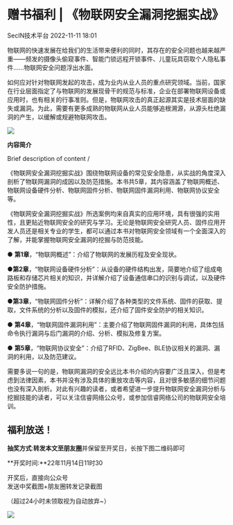 #  赠书福利 | 《物联网安全漏洞挖掘实战》   
 SecIN技术平台   2022-11-11 18:01  
  
物联网的快速发展在给我们的生活带来便利的同时，其存在的安全问题也越来越严重——频发的摄像头偷窥事件、智能门锁远程开锁事件、儿童玩具窃取个人隐私事件……物联网安全问题浮出水面。  
  
  
如何应对针对物联网发起的攻击，成为业内从业人员的重点研究领域。当前，国家在行业层面指定了与物联网的发展现骨干的规范与标准，企业在部署物联网设备或应用时，也有相关的行事准则。但是，物联网攻击的真正起源其实是技术层面的缺失或漏洞。为此，需要有更多成熟的物联网从业人员能够追根溯源，从源头杜绝漏洞的产生，以缓解或规避物联网攻击。  
  
![](https://mmbiz.qpic.cn/mmbiz_jpg/RbvWEoCT2fSFumXzibCC55twenvQqxattqtURSjWSzSafAgGpcBhon0JhuNBArlNCGgZwiafzko2w5MnZlB9CCyQ/640?wx_fmt=jpeg&wxfrom=5&wx_lazy=1&wx_co=1 "")  
  
  
  
  
**内容简介**  
  
Brief description of content /  
  
  
  
《物联网安全漏洞挖掘实战》围绕物联网设备的常见安全隐患，从实战的角度深入剖析了物联网漏洞的成因以及防范措施。本书共5章，其内容涵盖了物联网概述、物联网设备硬件分析、物联网固件分析、物联网固件漏洞利用、物联网协议安全等。  
  
《物联网安全漏洞挖掘实战》所选案例均来自真实的应用环境，具有很强的实用性，且更贴近物联网安全的研究与学习。无论是物联网安全研究人员、固件应用开发人员还是相关专业的学生，都可以通过本书对物联网安全领域有一个全面深入的了解，并能掌握物联网安全漏洞的挖掘与防范技能。  
  
  
  
● **第1章**，“物联网概述”：介绍了物联网的发展历程及安全现状。  
  
  
●**第2章**，“物联网设备硬件分析”：从设备的硬件结构出发，简要地介绍了组成电路板和存储芯片相关的知识，并详解介绍了设备通信串口的识别与调试，以及硬件安全防护措施。  
  
  
●**第3章**，“物联网固件分析”：详解介绍了各种类型的文件系统、固件的获取、提取，文件系统的分析以及固件的模拟，还介绍了固件安全防护的相关知识。  
  
  
● **第4章**，“物联网固件漏洞利用”：主要介绍了物联网固件漏洞的利用，具体包括命令执行漏洞与后门漏洞的介绍、分析、模拟及修复方案。  
  
  
● **第5章**，“物联网协议安全”：介绍了RFID、ZigBee、BLE协议相关的漏洞、漏洞的利用，以及防范建议。  
  
需要多说一句的是，物联网漏洞的安全远比本书介绍的内容要广泛且深入，但是考虑到法律因素，本书并没有涉及具体的重放攻击等内容，且对很多敏感的细节问题也没有深入剖析。对此有兴趣的读者，或者希望进一步提升物联网安全漏洞分析与挖掘技能的读者，可以关注信睿网络公众号，或参加信睿网络公司的物联网安全培训。  
  
## 福利放送！  
  
**抽奖方式**:**转发本文至朋友圈**并保留至开奖日，长按下图二维码即可  
  
**开奖时间:**22年11月14日11时30  
  
开奖后，直接向公众号  
发送中奖截图+朋友圈转发记录截图  
  
（超过24小时未领取视为自动放弃~）  
  
![](https://mmbiz.qpic.cn/mmbiz_jpg/xkA3iaCzeYprjHQayic8Zfy51UvXAQ8zLA4RkcIOPF7aGITCsHqg8HQ7n6dibb1ZjgIX1kpM7ytfrbxINAlRGPZAw/640 "")  
  
  
